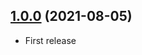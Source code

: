 ## [1.0.0](https://github.com/nicklockwood/LRUCache/releases/tag/1.0.0) (2021-08-05)

- First release
